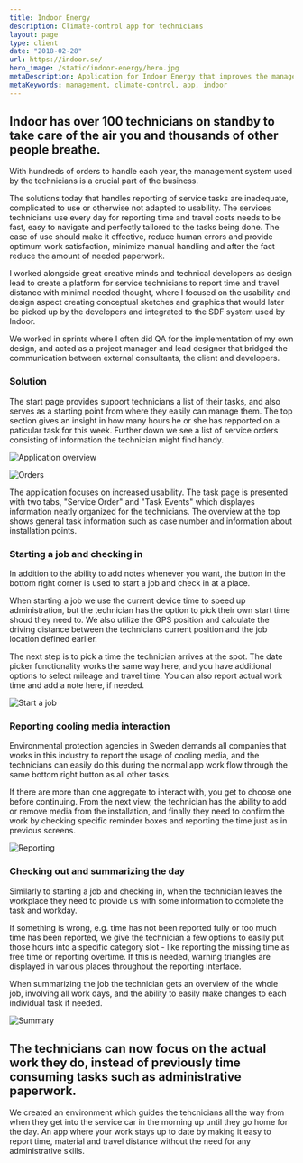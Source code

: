 ```yaml
---
title: Indoor Energy
description: Climate-control app for technicians
layout: page
type: client
date: "2018-02-28"
url: https://indoor.se/
hero_image: /static/indoor-energy/hero.jpg
metaDescription: Application for Indoor Energy that improves the management for climate-control technicians in a swift and effective way.
metaKeywords: management, climate-control, app, indoor
---
```


## Indoor has over 100 technicians on standby to take care of the air you and thousands of other people breathe.

With hundreds of orders to handle each year, the management system used by the technicians is a crucial part of the business.

The solutions today that handles reporting of service tasks are inadequate, complicated to use or otherwise not adapted to usability. The services technicians use every day for reporting time and travel costs needs to be fast, easy to navigate and perfectly tailored to the tasks being done. The ease of use should make it effective, reduce human errors and provide optimum work satisfaction, minimize manual handling and after the fact reduce the amount of needed paperwork.

I worked alongside great creative minds and technical developers as design lead to create a platform for service technicians to report time and travel distance with minimal needed thought, where I focused on the usability and design aspect creating conceptual sketches and graphics that would later be picked up by the developers and integrated to the SDF system used by Indoor.

We worked in sprints where I often did QA for the implementation of my own design, and acted as a project manager and lead designer that bridged the communication between external consultants, the client and developers.

### Solution

The start page provides support technicians a list of their tasks, and also serves as a starting point from where they easily can manage them. The top section gives an insight in how many hours he or she has repported on a paticular task for this week. Further down we see a list of service orders consisting of information the technician might find handy.

![Application overview](/static/indoor-energy/design-overview.jpg)

![Orders](/static/indoor-energy/design-order.jpg)

The application focuses on increased usability. The task page is presented with two tabs, "Service Order" and "Task Events" which displayes information neatly organized for the technicians. The overview at the top shows general task information such as case number and information about installation points.

### Starting a job and checking in

In addition to the ability to add notes whenever you want, the button in the bottom right corner is used to start a job and check in at a place.

When starting a job we use the current device time to speed up administration, but the technician has the option to pick their own start time shoud they need to. We also utilize the GPS position and calculate the driving distance between the technicians current position and the job location defined earlier.

The next step is to pick a time the technician arrives at the spot. The date picker functionality works the same way here, and you have additional options to select mileage and travel time. You can also report actual work time and add a note here, if needed.

![Start a job](/static/indoor-energy/design-startjob.jpg)

### Reporting cooling media interaction

Environmental protection agencies in Sweden demands all companies that works in this industry to report the usage of cooling media, and the technicians can easily do this during the normal app work flow through the same bottom right button as all other tasks.

If there are more than one aggregate to interact with, you get to choose one before continuing. From the next view, the technician has the ability to add or remove media from the installation, and finally they need to confirm the work by checking specific reminder boxes and reporting the time just as in previous screens.

![Reporting](/static/indoor-energy/design-reporting.jpg)

### Checking out and summarizing the day

Similarly to starting a job and checking in, when the technician leaves the workplace they need to provide us with some information to complete the task and workday.

If something is wrong, e.g. time has not been reported fully or too much time has been reported, we give the technician a few options to easily put those hours into a specific category slot - like reporting the missing time as free time or reporting overtime. If this is needed, warning triangles are displayed in various places throughout the reporting interface.

When summarizing the job the technician gets an overview of the whole job, involving all work days, and the ability to easily make changes to each individual task if needed.

![Summary](/static/indoor-energy/design-summary.jpg)

## The technicians can now focus on the actual work they do, instead of previously time consuming tasks such as administrative paperwork.

We created an environment which guides the tehcnicians all the way from when they get into the service car in the morning up until they go home for the day. An app where your work stays up to date by making it easy to report time, material and travel distance without the need for any administrative skills.
